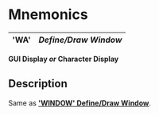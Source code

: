 # Mnemonics 

**'WA'** |  **_Define/Draw Window_**  
---|---  
  
**GUI Display _or_ Character Display**

##  Description

Same as **['WINDOW' Define/Draw Window](window.md)**.
